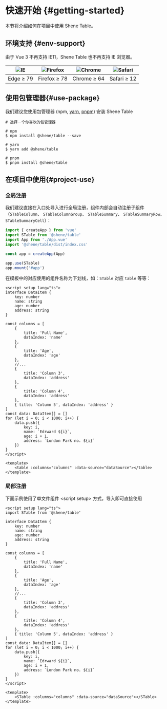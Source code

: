 # 快速开始 {#getting-started}

本节将介绍如何在项目中使用 Shene Table。

## 环境支持 {#env-support}

由于 Vue 3 不再支持 IE11，Shene Table 也不再支持 IE 浏览器。

| ![IE](https://cdn.jsdelivr.net/npm/@browser-logos/edge/edge_32x32.png) | ![Firefox](https://cdn.jsdelivr.net/npm/@browser-logos/firefox/firefox_32x32.png) | ![Chrome](https://cdn.jsdelivr.net/npm/@browser-logos/chrome/chrome_32x32.png) | ![Safari](https://cdn.jsdelivr.net/npm/@browser-logos/safari/safari_32x32.png) |
| ---------------------------------------------------------------------- | --------------------------------------------------------------------------------- | ------------------------------------------------------------------------------ | ------------------------------------------------------------------------------ |
| Edge ≥ 79                                                              | Firefox ≥ 78                                                                      | Chrome ≥ 64                                                                    | Safari ≥ 12                                                                    |

## 使用包管理器{#use-package}

我们建议您使用包管理器 (npm, [yarn](https://classic.yarnpkg.com/lang/en/), [pnpm](https://pnpm.io/)) 安装 Shene Table

```shell
# 选择一个你喜欢的包管理器

# npm
$ npm install @shene/table --save

# yarn
$ yarn add @shene/table

# pnpm
$ pnpm install @shene/table
```

## 在项目中使用{#project-use}

### 全局注册

我们建议直接在入口处导入进行全局注册，组件内部会自动注册子组件（`STableColumn`、 `STableColumnGroup`、 `STableSummary`、 `STableSummaryRow`、 `STableSummaryCell`）：

```ts
import { createApp } from 'vue'
import STable from '@shene/table'
import App from './App.vue'
import '@shene/table/dist/index.css'

const app = createApp(App)

app.use(STable)
app.mount('#app')
```

在模板中的对应使用的组件名称为下划线，如：`STable` 对应 `table` 等等：

```vue
<script setup lang="ts">
interface DataItem {
	key: number
	name: string
	age: number
	address: string
}

const columns = [
	{
		title: 'Full Name',
		dataIndex: 'name'
	},
	{
		title: 'Age',
		dataIndex: 'age'
	},
	//...
	{
		title: 'Column 3',
		dataIndex: 'address'
	},
	{
		title: 'Column 4',
		dataIndex: 'address'
	},
	{ title: 'Column 5', dataIndex: 'address' }
]
const data: DataItem[] = []
for (let i = 0; i < 1000; i++) {
	data.push({
		key: i,
		name: `Edrward ${i}`,
		age: i + 1,
		address: `London Park no. ${i}`
	})
}
</script>

<template>
	<table :columns="columns" :data-source="dataSource"></table>
</template>
```

### 局部注册

下面示例使用了单文件组件 \<script setup\> 方式，导入即可直接使用

```vue
<script setup lang="ts">
import STable from '@shene/table'

interface DataItem {
	key: number
	name: string
	age: number
	address: string
}

const columns = [
	{
		title: 'Full Name',
		dataIndex: 'name'
	},
	{
		title: 'Age',
		dataIndex: 'age'
	},
	//...
	{
		title: 'Column 3',
		dataIndex: 'address'
	},
	{
		title: 'Column 4',
		dataIndex: 'address'
	},
	{ title: 'Column 5', dataIndex: 'address' }
]
const data: DataItem[] = []
for (let i = 0; i < 1000; i++) {
	data.push({
		key: i,
		name: `Edrward ${i}`,
		age: i + 1,
		address: `London Park no. ${i}`
	})
}
</script>

<template>
	<STable :columns="columns" :data-source="dataSource"></STable>
</template>
```
